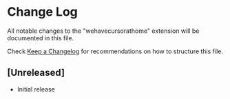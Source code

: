 # Change Log

All notable changes to the "wehavecursorathome" extension will be documented in this file.

Check [Keep a Changelog](http://keepachangelog.com/) for recommendations on how to structure this file.

## [Unreleased]

- Initial release